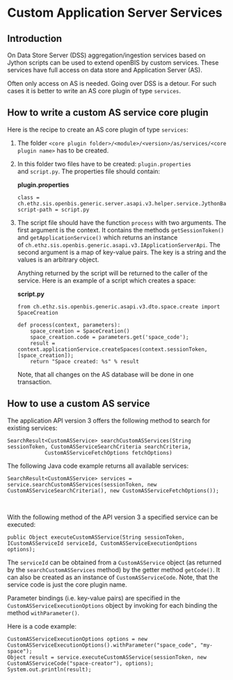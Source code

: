 Custom Application Server Services
==================================

## Introduction

On Data Store Server (DSS) aggregation/ingestion services based on
Jython scripts can be used to extend openBIS by custom services. These
services have full access on data store and Application Server (AS).

Often only access on AS is needed. Going over DSS is a detour. For such
cases it is better to write an AS core plugin of type `services`.

## How to write a custom AS service core plugin

Here is the recipe to create an AS core plugin of type `services`:

1.  The
    folder `<core plugin folder>/<module>/<version>/as/services/<core plugin name>`
    has to be created.

2.  In this folder two files have to be created: `plugin.properties`
    and `script.py`. The properties file should contain:

    **plugin.properties**

        class = ch.ethz.sis.openbis.generic.server.asapi.v3.helper.service.JythonBasedCustomASServiceExecutor
        script-path = script.py

3.  The script file should have the function `process` with two
    arguments. The first argument is the context. It contains the
    methods `getSessionToken()` and `getApplicationService()` which
    returns an instance
    of `ch.ethz.sis.openbis.generic.asapi.v3.IApplicationServerApi`. The
    second argument is a map of key-value pairs. The key is a string and
    the values is an arbitrary object.  

    Anything returned by the script will be returned to the caller of
    the service. Here is an example of a script which creates a space:

    **script.py**

        from ch.ethz.sis.openbis.generic.asapi.v3.dto.space.create import SpaceCreation

        def process(context, parameters):
            space_creation = SpaceCreation()
            space_creation.code = parameters.get('space_code');
            result = context.applicationService.createSpaces(context.sessionToken, [space_creation]);
            return "Space created: %s" % result

    Note, that all changes on the AS database will be done in one
    transaction.

## How to use a custom AS service

The application API version 3 offers the following method to search for
existing services:

    SearchResult<CustomASService> searchCustomASServices(String sessionToken, CustomASServiceSearchCriteria searchCriteria,
                CustomASServiceFetchOptions fetchOptions)

The following Java code example returns all available services:

    SearchResult<CustomASService> services = service.searchCustomASServices(sessionToken, new CustomASServiceSearchCriteria(), new CustomASServiceFetchOptions());

 

With the following method of the API version 3 a specified service can
be executed:

    public Object executeCustomASService(String sessionToken, ICustomASServiceId serviceId, CustomASServiceExecutionOptions options);

The `serviceId` can be obtained from a `CustomASService` object (as
returned by the `searchCustomASServices` method) by the getter method
`getCode()`. It can also be created as an instance of
`CustomASServiceCode`. Note, that the service code is just the core
plugin name.

Parameter bindings (i.e. key-value pairs) are specified in the
`CustomASServiceExecutionOptions` object by invoking for each binding
the method `withParameter()`.

Here is a code example:

    CustomASServiceExecutionOptions options = new CustomASServiceExecutionOptions().withParameter("space_code", "my-space");
    Object result = service.executeCustomASService(sessionToken, new CustomASServiceCode("space-creator"), options);
    System.out.println(result);

 

 

 

 